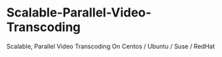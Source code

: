# Scalable-Parallel-Video-Transcoding
Scalable, Parallel Video Transcoding On Centos / Ubuntu / Suse / RedHat
